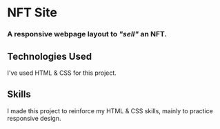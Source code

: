 # NFT Site
### A responsive webpage layout to _"sell"_ an NFT.

## Technologies Used
I've used HTML & CSS for this project.

## Skills
I made this project to reinforce my HTML & CSS skills,
mainly to practice responsive design.
